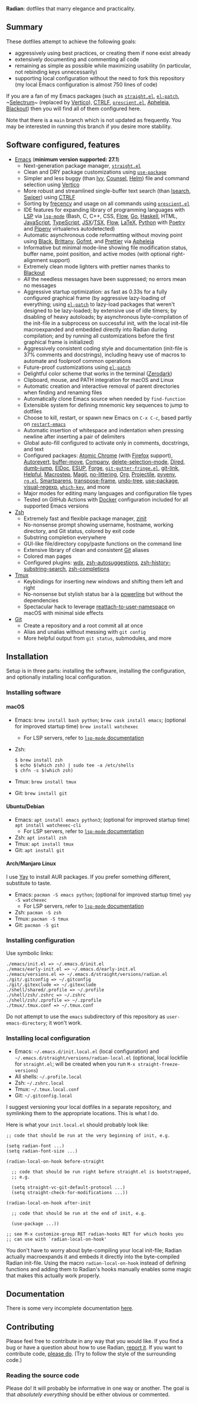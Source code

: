 **Radian**: dotfiles that marry elegance and practicality.

## Summary

These dotfiles attempt to achieve the following goals:

* aggressively using best practices, or creating them if none exist
  already
* extensively documenting and commenting all code
* remaining as simple as possible while maximizing usability (in
  particular, not rebinding keys unnecessarily)
* supporting local configuration without the need to fork this
  repository (my local Emacs configuration is almost 750 lines of
  code)

If you are a fan of my Emacs packages (such as
[`straight.el`][straight.el], [`el-patch`][el-patch], ~[Selectrum]~
(replaced by [Vertico]), [CTRLF], [`prescient.el`][prescient.el],
[Apheleia], [Blackout]) then you will find all of them configured
here.

Note that there is a `main` branch which is not updated as frequently.
You may be interested in running this branch if you desire more
stability.

## Software configured, features

* [Emacs] (**minimum version supported: 27.1**)
  * Next-generation package manager, [`straight.el`][straight.el]
  * Clean and DRY package customizations using
    [`use-package`][use-package]
  * Simpler and less buggy (than [Ivy], [Counsel], [Helm]) file and
    command selection using [Vertico]
  * More robust and streamlined single-buffer text search (than
    [Isearch], [Swiper]) using [CTRLF]
  * Sorting by [frecency] and usage on all commands using
    [`prescient.el`][prescient.el]
  * IDE features for expanding library of programming languages with
    [LSP] via [`lsp-mode`][lsp-mode] (Bash, C, C++, CSS, [Flow], [Go],
    [Haskell], HTML, [JavaScript], [TypeScript], [JSX]/[TSX], [Flow],
    [LaTeX], [Python] with [Poetry] and [Pipenv] virtualenvs
    autodetected)
  * Automatic asynchronous code reformatting without moving point
    using [Black], [Brittany], [Gofmt], and [Prettier] via [Apheleia]
  * Informative but minimal mode-line showing file modification
    status, buffer name, point position, and active modes (with
    optional right-alignment support)
  * Extremely clean mode lighters with prettier names thanks to
    [Blackout]
  * *All* the needless messages have been suppressed; no errors mean
    no messages
  * Aggressive startup optimization: as fast as 0.33s for a fully
    configured graphical frame (by aggressive lazy-loading of
    everything; using [`el-patch`][el-patch] to lazy-load packages
    that weren't designed to be lazy-loaded; by extensive use of idle
    timers; by disabling of heavy autoloads; by asynchronous
    byte-compilation of the init-file in a subprocess on successful
    init, with the local init-file macroexpanded and embedded directly
    into Radian during compilation; and by running all customizations
    before the first graphical frame is initialized)
  * Aggressively consistent coding style and documentation (init-file
    is 37% comments and docstrings), including heavy use of macros to
    automate and foolproof common operations
  * Future-proof customizations using [`el-patch`][el-patch]
  * Delightful color scheme that works in the terminal ([Zerodark])
  * Clipboard, mouse, and PATH integration for macOS and Linux
  * Automatic creation and interactive removal of parent directories
    when finding and renaming files
  * Automatically clone Emacs source when needed by `find-function`
  * Extensible system for defining mnemonic key sequences to jump to
    dotfiles
  * Choose to kill, restart, or spawn new Emacs on `C-x C-c`, based
    partly on [`restart-emacs`][restart-emacs]
  * Automatic insertion of whitespace and indentation when pressing
    newline after inserting a pair of delimiters
  * Global auto-fill configured to activate only in comments,
    docstrings, and text
  * Configured packages: [Atomic Chrome][atomic-chrome] (with
    [Firefox] support), [Autorevert], [buffer-move], [Company],
    [delete-selection-mode], [Dired], [dumb-jump], [ElDoc], [ESUP],
    [Forge], [`git-gutter-fringe.el`][git-gutter-fringe.el],
    [git-link], [Helpful], [Macrostep], [Magit], [no-littering],
    [Org], [Projectile], [pyvenv], [`rg.el`][rg.el], [Smartparens],
    [transpose-frame], [undo-tree], [use-package], [visual-regexp],
    [`which-key`][which-key], and more
  * Major modes for editing many languages and configuration file
    types
  * Tested on GitHub Actions with [Docker] configuration included for
    all supported Emacs versions
* [Zsh]
  * Extremely fast and flexible package manager, [zinit]
  * No-nonsense prompt showing username, hostname, working
    directory, and Git status, colored by exit code
  * Substring completion everywhere
  * GUI-like file/directory copy/paste functions on the command line
  * Extensive library of clean and consistent [Git] aliases
  * Colored man pages
  * Configured plugins: [wdx], [zsh-autosuggestions],
    [zsh-history-substring-search], [zsh-completions]
* [Tmux]
  * Keybindings for inserting new windows and shifting them left and
    right
  * No-nonsense but stylish status bar à la [powerline] but without
    the dependencies
  * Spectacular hack to leverage [reattach-to-user-namespace] on
    macOS with minimal side effects
* [Git]
  * Create a repository and a root commit all at once
  * Alias and unalias without messing with `git config`
  * More helpful output from `git status`, submodules, and more

## Installation

Setup is in three parts: installing the software, installing the
configuration, and optionally installing local configuration.

### Installing software
#### macOS

* Emacs: `brew install bash python`; `brew cask install emacs`;
  (optional for improved startup time) `brew install watchexec`
  * For LSP servers, refer to [`lsp-mode`
    documentation](https://emacs-lsp.github.io/lsp-mode/page/languages/)
* Zsh:

      $ brew install zsh
      $ echo $(which zsh) | sudo tee -a /etc/shells
      $ chfn -s $(which zsh)

* Tmux: `brew install tmux`
* Git: `brew install git`

#### Ubuntu/Debian

* Emacs: `apt install emacs python3`; (optional for improved startup
  time) `apt install watchexec-cli`
  * For LSP servers, refer to [`lsp-mode`
    documentation](https://emacs-lsp.github.io/lsp-mode/page/languages/)
* Zsh: `apt install zsh`
* Tmux: `apt install tmux`
* Git: `apt install git`

#### Arch/Manjaro Linux

I use [Yay](https://github.com/Jguer/yay) to install AUR packages. If
you prefer something different, substitute to taste.

* Emacs: `pacman -S emacs python`; (optional for improved startup
  time) `yay -S watchexec`
  * For LSP servers, refer to [`lsp-mode`
    documentation](https://emacs-lsp.github.io/lsp-mode/page/languages/)
* Zsh: `pacman -S zsh`
* Tmux: `pacman -S tmux`
* Git: `pacman -S git`

### Installing configuration

Use symbolic links:

    ./emacs/init.el => ~/.emacs.d/init.el
    ./emacs/early-init.el => ~/.emacs.d/early-init.el
    ./emacs/versions.el => ~/.emacs.d/straight/versions/radian.el
    ./git/.gitconfig => ~/.gitconfig
    ./git/.gitexclude => ~/.gitexclude
    ./shell/shared/.profile => ~/.profile
    ./shell/zsh/.zshrc => ~/.zshrc
    ./shell/zsh/.zprofile => ~/.zprofile
    ./tmux/.tmux.conf => ~/.tmux.conf

Do not attempt to use the `emacs` subdirectory of this repository as
`user-emacs-directory`; it won't work.

### Installing local configuration

* Emacs: `~/.emacs.d/init.local.el` (local configuration) and
  `~/.emacs.d/straight/versions/radian-local.el` (optional, local
  lockfile for `straight.el`; will be created when you run `M-x
  straight-freeze-versions`)
* All shells: `~/.profile.local`
* Zsh: `~/.zshrc.local`
* Tmux: `~/.tmux.local.conf`
* Git: `~/.gitconfig.local`

I suggest versioning your local dotfiles in a separate repository, and
symlinking them to the appropriate locations. This is what I do.

Here is what your `init.local.el` should probably look like:

    ;; code that should be run at the very beginning of init, e.g.

    (setq radian-font ...)
    (setq radian-font-size ...)

    (radian-local-on-hook before-straight

      ;; code that should be run right before straight.el is bootstrapped,
      ;; e.g.

      (setq straight-vc-git-default-protocol ...)
      (setq straight-check-for-modifications ...))

    (radian-local-on-hook after-init

      ;; code that should be run at the end of init, e.g.

      (use-package ...))

    ;; see M-x customize-group RET radian-hooks RET for which hooks you
    ;; can use with `radian-local-on-hook'

You don't have to worry about byte-compiling your local init-file;
Radian actually macroexpands it and embeds it directly into the
byte-compiled Radian init-file. Using the macro `radian-local-on-hook`
instead of defining functions and adding them to Radian's hooks
manually enables some magic that makes this actually work properly.

## Documentation

There is some very incomplete documentation [here][docs].

## Contributing

Please feel free to contribute in any way that you would like. If you
find a bug or have a question about how to use Radian, [report
it][issues]. If you want to contribute code, [please do][prs]. (Try to
follow the style of the surrounding code.)

### Reading the source code

Please do! It will probably be informative in one way or another. The
goal is that *absolutely everything* should be either obvious or
commented.

[apheleia]: https://github.com/radian-software/apheleia
[atomic-chrome]: https://github.com/alpha22jp/atomic-chrome
[autorevert]: https://www.emacswiki.org/emacs/AutoRevertMode
[black]: https://github.com/python/black
[blackout]: https://github.com/radian-software/blackout
[brittany]: https://hackage.haskell.org/package/brittany
[buffer-move]: https://github.com/lukhas/buffer-move
[company-statistics]: https://github.com/company-mode/company-statistics
[company]: http://company-mode.github.io/
[counsel]: https://github.com/abo-abo/swiper#counsel
[ctrlf]: https://github.com/radian-software/ctrlf
[delete-selection-mode]: https://www.emacswiki.org/emacs/DeleteSelectionMode
[dired]: https://www.gnu.org/software/emacs/manual/html_node/emacs/Dired.html
[docker]: https://www.docker.com/
[docs]: doc
[dotman]: https://github.com/raxod502/dotman
[dumb-jump]: https://github.com/jacktasia/dumb-jump
[easypg]: https://www.gnu.org/software/emacs/manual/epa.html
[el-patch]: https://github.com/radian-software/el-patch
[eldoc]: https://www.emacswiki.org/emacs/ElDoc
[emacs]: https://www.gnu.org/software/emacs/
[esup]: https://github.com/jschaf/esup
[exa]: https://the.exa.website/
[firefox]: https://www.mozilla.org/en-US/firefox/
[flow]: https://flow.org/
[flow]: https://flow.org/
[flx]: https://github.com/lewang/flx
[forge]: https://github.com/magit/forge
[frecency]: https://en.wikipedia.org/wiki/Frecency
[git-gutter-fringe.el]: https://github.com/syohex/emacs-git-gutter-fringe
[git-link]: https://github.com/sshaw/git-link
[git]: https://git-scm.com/
[go]: https://golang.org/
[gofmt]: https://golang.org/cmd/gofmt/
[haskell]: https://www.haskell.org/
[helm]: https://github.com/emacs-helm/helm
[helpful]: https://github.com/Wilfred/helpful
[historian]: https://github.com/PythonNut/historian.el
[isearch]: https://www.gnu.org/software/emacs/manual/html_node/emacs/Incremental-Search.html
[issues]: https://github.com/radian-software/radian/issues
[ivy]: https://github.com/abo-abo/swiper#ivy
[javascript]: https://developer.mozilla.org/en-US/docs/Web/JavaScript
[jsx]: https://reactjs.org/docs/introducing-jsx.html
[latex]: https://www.latex-project.org/
[lsp-mode]: https://github.com/emacs-lsp/lsp-mode
[lsp]: https://langserver.org/
[macrostep]: https://github.com/joddie/macrostep
[magit]: https://magit.vc/
[no-littering]: https://github.com/tarsius/no-littering
[org]: http://orgmode.org/
[pipenv]: https://docs.pipenv.org/en/latest/
[poetry]: https://poetry.eustace.io/
[powerline]: https://github.com/powerline/powerline
[prescient.el]: https://github.com/radian-software/prescient.el
[prettier]: https://github.com/prettier/prettier
[projectile]: http://batsov.com/projectile/
[prs]: https://github.com/radian-software/radian/pulls
[python]: https://www.python.org/
[pyvenv]: https://github.com/jorgenschaefer/pyvenv
[reattach-to-user-namespace]: https://github.com/ChrisJohnsen/tmux-MacOSX-pasteboard
[restart-emacs]: https://github.com/iqbalansari/restart-emacs
[rg.el]: https://github.com/dajva/rg.el
[selectrum]: https://github.com/raxod502/selectrum
[smartparens]: https://github.com/Fuco1/smartparens
[smex]: https://github.com/nonsequitur/smex
[straight.el]: https://github.com/raxod502/straight.el
[swiper]: https://github.com/abo-abo/swiper#swiper
[tmux]: https://tmux.github.io/
[transpose-frame]: https://www.emacswiki.org/emacs/TransposeFrame
[tsx]: https://www.typescriptlang.org/docs/handbook/jsx.html
[typescript]: https://www.typescriptlang.org/
[undo-tree]: http://www.dr-qubit.org/undo-tree.html
[use-package]: https://github.com/jwiegley/use-package
[vertico]: https://github.com/minad/vertico
[visual-regexp]: https://github.com/benma/visual-regexp.el
[wdx]: https://github.com/radian-software/wdx
[which-key]: https://github.com/justbur/emacs-which-key
[yasnippet]: https://github.com/joaotavora/yasnippet
[zerodark]: https://github.com/NicolasPetton/zerodark-theme
[zinit]: https://github.com/zdharma-continuum/zinit
[zsh-autosuggestions]: https://github.com/zsh-users/zsh-autosuggestions
[zsh-completions]: https://github.com/zsh-users/zsh-completions
[zsh-history-substring-search]: https://github.com/zsh-users/zsh-history-substring-search
[zsh]: http://zsh.sourceforge.net/
